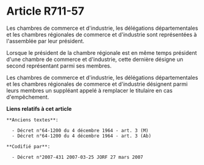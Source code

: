 # Article R711-57

Les chambres de commerce et d'industrie, les délégations départementales et les chambres régionales de commerce et
d'industrie sont représentées à l'assemblée par leur président.

Lorsque le président de la chambre régionale est en même temps président d'une chambre de commerce et d'industrie, cette
dernière désigne un second représentant parmi ses membres.

Les chambres de commerce et d'industrie, les délégations départementales et les chambres régionales de commerce et
d'industrie désignent parmi leurs membres un suppléant appelé à remplacer le titulaire en cas d'empêchement.

**Liens relatifs à cet article**

	**Anciens textes**:

	  - Décret n°64-1200 du 4 décembre 1964 - art. 3 (M)
	  - Décret n°64-1200 du 4 décembre 1964 - art. 3 (Ab)

	**Codifié par**:

	  - Décret n°2007-431 2007-03-25 JORF 27 mars 2007
